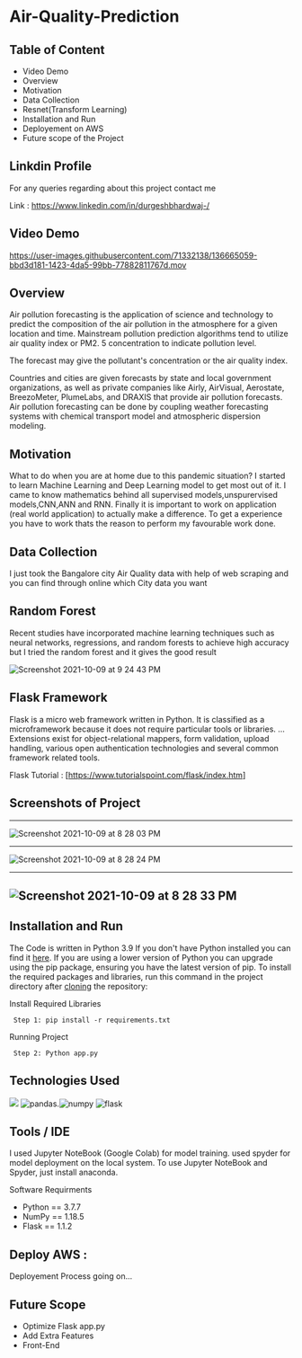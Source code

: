 # Air-Quality-Prediction

## Table of Content
  * Video Demo
  * Overview
  * Motivation
  * Data Collection
  * Resnet(Transform Learning)
  * Installation and Run 
  * Deployement on AWS
  * Future scope of the Project
 
## Linkdin Profile
For any queries regarding about this project contact me

Link : https://www.linkedin.com/in/durgeshbhardwaj-/

## Video Demo


https://user-images.githubusercontent.com/71332138/136665059-bbd3d181-1423-4da5-99bb-77882811767d.mov





## Overview
Air pollution forecasting is the application of science and technology to predict the composition of the air pollution in the atmosphere for a given location and time. Mainstream pollution prediction algorithms tend to utilize air quality index or PM2. 5 concentration to indicate pollution level.

The forecast may give the pollutant's concentration or the air quality index.

Countries and cities are given forecasts by state and local government organizations, as well as private companies like Airly, AirVisual, Aerostate, BreezoMeter, PlumeLabs, and DRAXIS that provide air pollution forecasts.
Air pollution forecasting can be done by coupling weather forecasting systems with chemical transport model and atmospheric dispersion modeling.

## Motivation
What to do when you are at home due to this pandemic situation? I started to learn Machine Learning and Deep Learning model to get most out of it. I came to know mathematics behind all supervised models,unspurervised models,CNN,ANN and RNN. Finally it is important to work on application (real world application) to actually make a difference. To get a experience you have to work thats the reason to perform my favourable work done.




## Data Collection 

I just took the Bangalore city Air Quality data with help of web scraping and you can find through online which City data you want


## Random Forest

Recent studies have incorporated machine learning techniques such as neural networks, regressions, and random forests to achieve high accuracy but I tried the random forest and it gives the good result 

![Screenshot 2021-10-09 at 9 24 43 PM](https://user-images.githubusercontent.com/71332138/136665616-217d2265-53c7-4ad3-891b-cf0627a8c96c.png)


## Flask Framework
Flask is a micro web framework written in Python. It is classified as a microframework because it does not require particular tools or libraries. ... Extensions exist for object-relational mappers, form validation, upload handling, various open authentication technologies and several common framework related tools.

Flask Tutorial : [https://www.tutorialspoint.com/flask/index.htm]

## Screenshots of Project


--------------------------------------------------------------------------------------------------------------------------------------------------------------
![Screenshot 2021-10-09 at 8 28 03 PM](https://user-images.githubusercontent.com/71332138/136664728-a7611f2a-e388-437a-acd6-0f0c8340fb99.png)


---------------------------------------------------------------------------------------------------------------------------------------------------------------
![Screenshot 2021-10-09 at 8 28 24 PM](https://user-images.githubusercontent.com/71332138/136664729-5d5c2ca8-3cf6-4bc4-8139-ff34dd48b7f5.png)


---------------------------------------------------------------------------------------------------------------------------------------------------------------

![Screenshot 2021-10-09 at 8 28 33 PM](https://user-images.githubusercontent.com/71332138/136664734-96421644-e979-41bf-a6bc-6fd89659836a.png) 
---------------------------------------------------------------------------------------------------------------------------------------------------------------

## Installation and Run
The Code is written in Python 3.9 If you don't have Python installed you can find it [here](https://www.python.org/downloads/). If you are using a lower version of Python you can upgrade using the pip package, ensuring you have the latest version of pip. To install the required packages and libraries, run this command in the project directory after [cloning](https://www.howtogeek.com/451360/how-to-clone-a-github-repository/) the repository:

Install Required Libraries

     Step 1: pip install -r requirements.txt
     
Running Project

     Step 2: Python app.py

## Technologies Used

![](https://forthebadge.com/images/badges/made-with-python.svg)  ![pandas](https://user-images.githubusercontent.com/71332138/134156736-9dcc4675-e588-42a6-9481-816ac08654ab.png).![numpy](https://user-images.githubusercontent.com/71332138/134540645-95fa9566-18ca-4719-8cc6-82153e96683c.png) ![flask](https://user-images.githubusercontent.com/71332138/136525463-d94befe6-f982-4f98-bd1c-833bdbd3c004.png)
   
         
                            
## Tools / IDE
I used Jupyter NoteBook (Google Colab) for model training. used spyder for model deployment on the local system. To use Jupyter NoteBook and Spyder, just install anaconda.

Software Requirments
* Python == 3.7.7
* NumPy == 1.18.5
* Flask == 1.1.2

## Deploy AWS :

Deployement Process going on...

 
## Future Scope

* Optimize Flask app.py
* Add Extra Features 
* Front-End 
